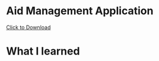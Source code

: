 # Aid Management Application

[Click to Download](https://github.com/steventran15/aid-management-application/blob/master/aid.exe?raw=true)

# What I learned

